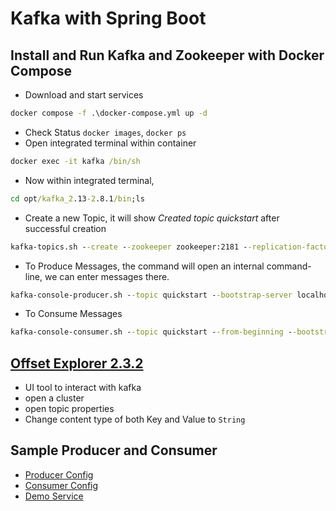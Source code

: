 # Kafka with Spring Boot

## Install and Run Kafka and Zookeeper with Docker Compose

- Download and start services

```cmd
docker compose -f .\docker-compose.yml up -d
```

- Check Status `docker images`, `docker ps`
- Open integrated terminal within container

```cmd
docker exec -it kafka /bin/sh
```

- Now within integrated terminal,

```cmd
cd opt/kafka_2.13-2.8.1/bin;ls
```

- Create a new Topic, it will show _Created topic quickstart_ after successful creation

```cmd
kafka-topics.sh --create --zookeeper zookeeper:2181 --replication-factor 1 --partitions 1 --topic quickstart
```

- To Produce Messages, the command will open an internal command-line, we can enter messages there.

```cmd
kafka-console-producer.sh --topic quickstart --bootstrap-server localhost:9092
```

- To Consume Messages

```cmd
kafka-console-consumer.sh --topic quickstart --from-beginning --bootstrap-server localhost:9092
```

## [Offset Explorer 2.3.2](https://www.kafkatool.com/download.html)

- UI tool to interact with kafka
- open a cluster
- open topic properties
- Change content type of both Key and Value to `String`

## Sample Producer and Consumer

- [Producer Config](sample-kafka-producer-consumer/src/main/java/com/lazybeast/sampleKafka/config/KafkaProducerConfig.java)
- [Consumer Config](sample-kafka-producer-consumer/src/main/java/com/lazybeast/sampleKafka/config/KafkaConsumerConfig.java)
- [Demo Service](sample-kafka-producer-consumer/)
